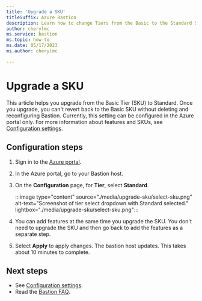 ```yaml
---
title: 'Upgrade a SKU'
titleSuffix: Azure Bastion
description: Learn how to change Tiers from the Basic to the Standard SKU.
author: cherylmc
ms.service: bastion
ms.topic: how-to
ms.date: 05/17/2023
ms.author: cherylmc

---
```


# Upgrade a SKU

This article helps you upgrade from the Basic Tier (SKU) to Standard. Once you upgrade, you can't revert back to the Basic SKU without deleting and reconfiguring Bastion. Currently, this setting can be configured in the Azure portal only. For more information about features and SKUs, see [Configuration settings](configuration-settings.md).

## Configuration steps

1. Sign in to the [Azure portal](https://portal.azure.com).
1. In the Azure portal, go to your Bastion host.
1. On the **Configuration** page, for **Tier**, select **Standard**.

   :::image type="content" source="./media/upgrade-sku/select-sku.png" alt-text="Screenshot of tier select dropdown with Standard selected." lightbox="./media/upgrade-sku/select-sku.png":::

1. You can add features at the same time you upgrade the SKU. You don't need to upgrade the SKU and then go back to add the features as a separate step.

1. Select **Apply** to apply changes. The bastion host updates. This takes about 10 minutes to complete.

## Next steps

* See [Configuration settings](configuration-settings.md).
* Read the [Bastion FAQ](bastion-faq.md).
